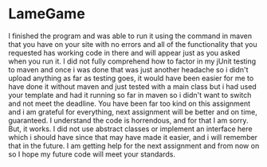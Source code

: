 LameGame
=======
I finished the program and was able to run it using the command in maven that you have on your site with no errors and all of the functionality that you requested has working code in there and will appear just as you asked when you run it. I did not fully comprehend how to factor in my jUnit testing to maven and once i was done that was just another headache so i didn't upload anything as far as testing goes, it would have been easier for me to have done it without maven and just tested with a main class but i had used your template and had it running so far in maven so i didn't want to switch and not meet the deadline. You have been far too kind on this assignment and i am grateful for everything, next assignment will be better and on time, guaranteed. I understand the code is horrendous, and for that I am sorry. But, it works. I did not use abstract classes or implement an interface here which i should have since that may have made it easier, and i will remember that in the future. I am getting help for the next assignment and from now on so I hope my future code will meet your standards.
